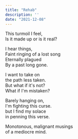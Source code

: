 ```yaml
---
title: "Rehab"
description: ''
date: "2021-12-08"
---
```

This turmoil I feel,     
Is it made up or is it real?     
     
I hear things,     
Faint ringing of a lost song     
Eternally plagued     
By a past long gone.     
     
I want to take on     
the path less taken.     
But what if it's not?     
What if I'm mistaken?     
     
Barely hanging on,     
I'm fighting this curse.     
but I find my solace     
in penning this verse.     
     
Monotonous, malignant musings     
of a mediocre mind.     
     
     
     
     
     
     
     
     
     
     
     
     
     
     
     
